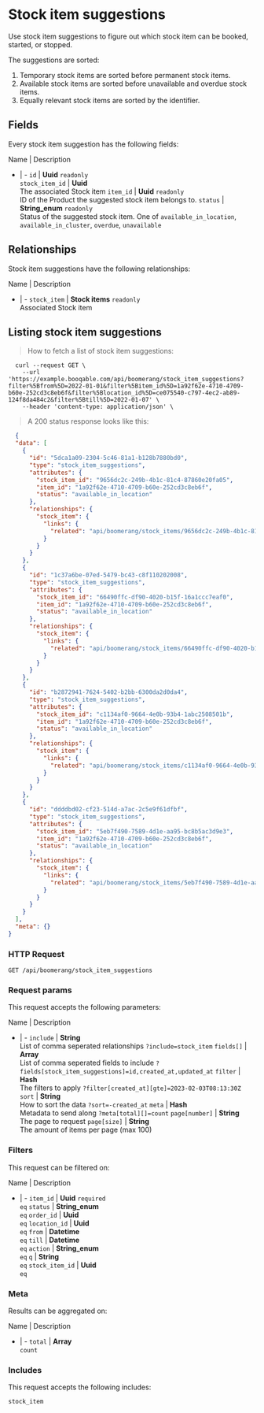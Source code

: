 # Stock item suggestions

Use stock item suggestions to figure out which stock item can be booked,
started, or stopped.

The suggestions are sorted:
  1. Temporary stock items are sorted before permanent stock items.
  2. Available stock items are sorted before unavailable and overdue stock items.
  3. Equally relevant stock items are sorted by the identifier.

## Fields
Every stock item suggestion has the following fields:

Name | Description
- | -
`id` | **Uuid** `readonly`<br>
`stock_item_id` | **Uuid** <br>The associated Stock item
`item_id` | **Uuid** `readonly`<br>ID of the Product the suggested stock item belongs to.
`status` | **String_enum** `readonly`<br>Status of the suggested stock item. One of `available_in_location`, `available_in_cluster`, `overdue`, `unavailable` 


## Relationships
Stock item suggestions have the following relationships:

Name | Description
- | -
`stock_item` | **Stock items** `readonly`<br>Associated Stock item


## Listing stock item suggestions



> How to fetch a list of stock item suggestions:

```shell
  curl --request GET \
    --url 'https://example.booqable.com/api/boomerang/stock_item_suggestions?filter%5Bfrom%5D=2022-01-01&filter%5Bitem_id%5D=1a92f62e-4710-4709-b60e-252cd3c8eb6f&filter%5Blocation_id%5D=ce075540-c797-4ec2-ab89-124f8da484c2&filter%5Btill%5D=2022-01-07' \
    --header 'content-type: application/json' \
```

> A 200 status response looks like this:

```json
  {
  "data": [
    {
      "id": "5dca1a09-2304-5c46-81a1-b128b7880bd0",
      "type": "stock_item_suggestions",
      "attributes": {
        "stock_item_id": "9656dc2c-249b-4b1c-81c4-87860e20fa05",
        "item_id": "1a92f62e-4710-4709-b60e-252cd3c8eb6f",
        "status": "available_in_location"
      },
      "relationships": {
        "stock_item": {
          "links": {
            "related": "api/boomerang/stock_items/9656dc2c-249b-4b1c-81c4-87860e20fa05"
          }
        }
      }
    },
    {
      "id": "1c37a6be-07ed-5479-bc43-c8f110202008",
      "type": "stock_item_suggestions",
      "attributes": {
        "stock_item_id": "66490ffc-df90-4020-b15f-16a1ccc7eaf0",
        "item_id": "1a92f62e-4710-4709-b60e-252cd3c8eb6f",
        "status": "available_in_location"
      },
      "relationships": {
        "stock_item": {
          "links": {
            "related": "api/boomerang/stock_items/66490ffc-df90-4020-b15f-16a1ccc7eaf0"
          }
        }
      }
    },
    {
      "id": "b2872941-7624-5402-b2bb-6300da2d0da4",
      "type": "stock_item_suggestions",
      "attributes": {
        "stock_item_id": "c1134af0-9664-4e0b-93b4-1abc2508501b",
        "item_id": "1a92f62e-4710-4709-b60e-252cd3c8eb6f",
        "status": "available_in_location"
      },
      "relationships": {
        "stock_item": {
          "links": {
            "related": "api/boomerang/stock_items/c1134af0-9664-4e0b-93b4-1abc2508501b"
          }
        }
      }
    },
    {
      "id": "ddddbd02-cf23-514d-a7ac-2c5e9f61dfbf",
      "type": "stock_item_suggestions",
      "attributes": {
        "stock_item_id": "5eb7f490-7589-4d1e-aa95-bc8b5ac3d9e3",
        "item_id": "1a92f62e-4710-4709-b60e-252cd3c8eb6f",
        "status": "available_in_location"
      },
      "relationships": {
        "stock_item": {
          "links": {
            "related": "api/boomerang/stock_items/5eb7f490-7589-4d1e-aa95-bc8b5ac3d9e3"
          }
        }
      }
    }
  ],
  "meta": {}
}
```

### HTTP Request

`GET /api/boomerang/stock_item_suggestions`

### Request params

This request accepts the following parameters:

Name | Description
- | -
`include` | **String** <br>List of comma seperated relationships `?include=stock_item`
`fields[]` | **Array** <br>List of comma seperated fields to include `?fields[stock_item_suggestions]=id,created_at,updated_at`
`filter` | **Hash** <br>The filters to apply `?filter[created_at][gte]=2023-02-03T08:13:30Z`
`sort` | **String** <br>How to sort the data `?sort=-created_at`
`meta` | **Hash** <br>Metadata to send along `?meta[total][]=count`
`page[number]` | **String** <br>The page to request
`page[size]` | **String** <br>The amount of items per page (max 100)


### Filters

This request can be filtered on:

Name | Description
- | -
`item_id` | **Uuid** `required`<br>`eq`
`status` | **String_enum** <br>`eq`
`order_id` | **Uuid** <br>`eq`
`location_id` | **Uuid** <br>`eq`
`from` | **Datetime** <br>`eq`
`till` | **Datetime** <br>`eq`
`action` | **String_enum** <br>`eq`
`q` | **String** <br>`eq`
`stock_item_id` | **Uuid** <br>`eq`


### Meta

Results can be aggregated on:

Name | Description
- | -
`total` | **Array** <br>`count`


### Includes

This request accepts the following includes:

`stock_item`






